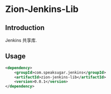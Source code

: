 # Zion-Jenkins-Lib

## Introduction
Jenkins 共享库.

## Usage
```xml
<dependency>
    <groupId>com.speaksugar.jenkins</groupId>
    <artifactId>zion-jenkins-lib</artifactId>
    <version>0.0.1</version>
</dependency>
```
